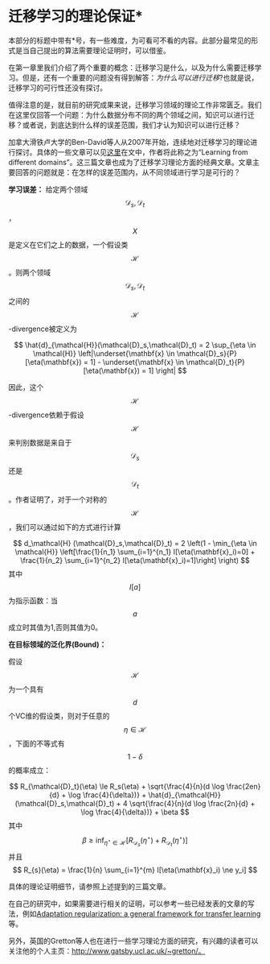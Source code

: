 # 迁移学习的理论保证*


本部分的标题中带有*号，有一些难度，为可看可不看的内容。此部分最常见的形式是当自己提出的算法需要理论证明时，可以借鉴。

在第一章里我们介绍了两个重要的概念：迁移学习是什么，以及为什么需要迁移学习。但是，还有一个重要的问题没有得到解答：*为什么可以进行迁移*?也就是说，迁移学习的可行性还没有探讨。

值得注意的是，就目前的研究成果来说，迁移学习领域的理论工作非常匮乏。我们在这里仅回答一个问题：为什么数据分布不同的两个领域之间，知识可以进行迁移？或者说，到底达到什么样的误差范围，我们才认为知识可以进行迁移？

加拿大滑铁卢大学的Ben-David等人从2007年开始，连续地对迁移学习的理论进行探讨。具体的一些文章可以见[这里](https://github.com/jindongwang/transferlearning#3theory-and-survey-%E7%90%86%E8%AE%BA%E4%B8%8E%E7%BB%BC%E8%BF%B0)在文中，作者将此称之为“Learning from different domains”。这三篇文章也成为了迁移学习理论方面的经典文章。文章主要回答的问题就是：在怎样的误差范围内，从不同领域进行学习是可行的？

**学习误差：** 给定两个领域$$\mathcal{D}_s,\mathcal{D}_t$$，$$X$$是定义在它们之上的数据，一个假设类$$\mathcal{H}$$。则两个领域$$\mathcal{D}_s,\mathcal{D}_t$$之间的$$\mathcal{H}$$-divergence被定义为

$$
	\hat{d}_{\mathcal{H}}(\mathcal{D}_s,\mathcal{D}_t) = 2 \sup_{\eta \in \mathcal{H}} \left|\underset{\mathbf{x} \in \mathcal{D}_s}{P}[\eta(\mathbf{x}) = 1] - \underset{\mathbf{x} \in \mathcal{D}_t}{P}[\eta(\mathbf{x}) = 1] \right|
$$

因此，这个$$\mathcal{H}$$-divergence依赖于假设$$\mathcal{H}$$来判别数据是来自于$$\mathcal{D}_s$$还是$$\mathcal{D}_t$$。作者证明了，对于一个对称的$$\mathcal{H}$$，我们可以通过如下的方式进行计算

$$
	d_\mathcal{H} (\mathcal{D}_s,\mathcal{D}_t) = 2 \left(1 - \min_{\eta \in \mathcal{H}} \left[\frac{1}{n_1} \sum_{i=1}^{n_1} I[\eta(\mathbf{x}_i)=0] + \frac{1}{n_2} \sum_{i=1}^{n_2} I[\eta(\mathbf{x}_i)=1]\right] \right)
$$
其中$$I[a]$$为指示函数：当$$a$$成立时其值为1,否则其值为0。

**在目标领域的泛化界(Bound)：**

假设$$\mathcal{H}$$为一个具有$$d$$个VC维的假设类，则对于任意的$$\eta \in \mathcal{H}$$，下面的不等式有$$1 - \delta$$的概率成立：

$$
	R_{\mathcal{D}_t}(\eta) \le R_s(\eta) + \sqrt{\frac{4}{n}(d \log \frac{2en}{d} + \log \frac{4}{\delta})} + \hat{d}_{\mathcal{H}}(\mathcal{D}_s,\mathcal{D}_t) + 4 \sqrt{\frac{4}{n}(d \log \frac{2n}{d} + \log \frac{4}{\delta})} + \beta
$$
其中
$$
	\beta \ge \inf_{\eta^\star \in \mathcal{H}} [R_{\mathcal{D}_s}(\eta^\star) + R_{\mathcal{D}_t}(\eta^\star)]
$$
并且
$$
	R_{s}(\eta) = \frac{1}{n} \sum_{i=1}^{m} I[\eta(\mathbf{x}_i) \ne y_i]
$$

具体的理论证明细节，请参照上述提到的三篇文章。

在自己的研究中，如果需要进行相关的证明，可以参考一些已经发表的文章的写法，例如[Adaptation regularization: a general framework for transfer learning](https://ieeexplore.ieee.org/abstract/document/6550016/)等。

另外，英国的Gretton等人也在进行一些学习理论方面的研究，有兴趣的读者可以关注他的个人主页：http://www.gatsby.ucl.ac.uk/~gretton/。
